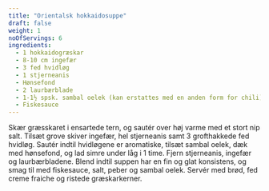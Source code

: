 ```yaml
---
title: "Orientalsk hokkaidosuppe"
draft: false
weight: 1
noOfServings: 6
ingredients:
  - 1 hokkaidogræskar
  - 8-10 cm ingefær
  - 3 fed hvidløg
  - 1 stjerneanis
  - Hønsefond
  - 2 laurbærblade
  - 1-1½ spsk. sambal oelek (kan erstattes med en anden form for chili)
  - Fiskesauce
---
```


Skær græsskaret i ensartede tern, og sautér over høj varme med et stort
nip salt. Tilsæt grove skiver ingefær, hel stjerneanis samt 3
grofthakkede fed hvidløg. Sautér indtil hvidløgene er aromatiske, tilsæt
sambal oelek, dæk med hønsefond, og lad simre under låg i 1 time. Fjern
stjerneanis, ingefær og laurbærbladene. Blend indtil suppen har en fin
og glat konsistens, og smag til med fiskesauce, salt, peber og sambal
oelek. Servér med brød, fed creme fraiche og ristede græskarkerner.

